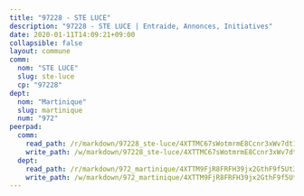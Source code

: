 ```yaml
---
title: "97228 - STE LUCE"
description: "97228 - STE LUCE | Entraide, Annonces, Initiatives"
date: 2020-01-11T14:09:21+09:00
collapsible: false
layout: commune
comm:
  nom: "STE LUCE"
  slug: ste-luce
  cp: "97228"
dept:
  nom: "Martinique"
  slug: martinique
  num: "972"
peerpad:
  comm:
    read_path: /r/markdown/97228_ste-luce/4XTTMC67sWotmrmE8Ccnr3xWv7dt1pc4SopUcACzvzWWUa5Jb
    write_path: /w/markdown/97228_ste-luce/4XTTMC67sWotmrmE8Ccnr3xWv7dt1pc4SopUcACzvzWWUa5Jb-K3TgUcekXUXkTkLhY4VP48Wt7xXCZddP1SoNMbzcakbthcP59HuGxxK6pVNJxvSRZpRG1qaTWs3oteaSZCqyoiqvMndh2iVWdex9M3T8mWyY2Kw3SZ8MNtkbMBXwx1Xk4pmqzeBd
  dept:
    read_path: /r/markdown/972_martinique/4XTTM9FjR8FRFH39jx2GthF9f5Ut3jiyTsdjpE2SrJvqmXdjo
    write_path: /w/markdown/972_martinique/4XTTM9FjR8FRFH39jx2GthF9f5Ut3jiyTsdjpE2SrJvqmXdjo-K3TgUeaxrptm9NswN2JSgXE3aKS9HKQgEZZxfKsdUeDs9w3MK5eeUTz8x8PBEEF3j1uCcfT9q4aM46ZnJH1PtFEse18Xf51n2ioUCkkCxop5a751j1HQ3bKXvk9CsEq3Wcvzm9gm
---
```


